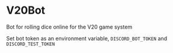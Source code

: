 # V20Bot
Bot for rolling dice online for the V20 game system

Set bot token as an environment variable, `DISCORD_BOT_TOKEN` and `DISCORD_TEST_TOKEN` 